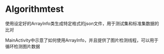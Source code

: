 # Algorithmtest

使用设定好的ArrayInfo类生成特定格式的json文件，用于测试集和标准集数据的比对

MainActivity中示意了如何使用ArrayInfo，并且提供了图片检测线程，可以用于循环检测图片数据
